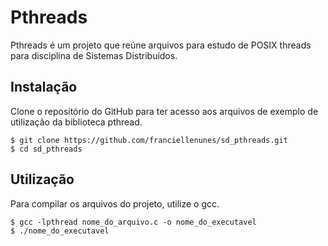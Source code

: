 # Pthreads

Pthreads é um projeto que reúne arquivos para estudo de POSIX threads para disciplina de Sistemas Distribuídos.

## Instalação

Clone o repositório do GitHub para ter acesso aos arquivos de exemplo de utilização da biblioteca pthread.

```
$ git clone https://github.com/franciellenunes/sd_pthreads.git
$ cd sd_pthreads
```

## Utilização 

Para compilar os arquivos do projeto, utilize o gcc.

```
$ gcc -lpthread nome_do_arquivo.c -o nome_do_executavel
$ ./nome_do_executavel
```
